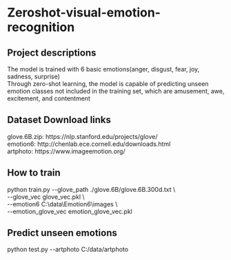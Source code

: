 # Zeroshot-visual-emotion-recognition
<h2>Project descriptions</h2>
The model is trained with 6 basic emotions(anger, disgust, fear, joy, sadness, surprise) <br />
Through zero-shot learning, the model is capable of predicting unseen emotion classes not included in the training set, which are amusement, awe, excitement, and contentment<br />

<h2>Dataset Download links</h2>
glove.6B.zip: https://nlp.stanford.edu/projects/glove/ <br />
emotion6: http://chenlab.ece.cornell.edu/downloads.html <br />
artphoto: https://www.imageemotion.org/ <br />


<h2>How to train</h2> python train.py --glove_path ./glove.6B/glove.6B.300d.txt \ <br />
                    --glove_vec glove_vec.pkl \<br />
                    --emotion6 C:\data\Emotion6\images \<br />
                    --emotion_glove_vec emotion_glove_vec.pkl

<h2>Predict unseen emotions</h2>
python test.py --artphoto C:/data/artphoto
